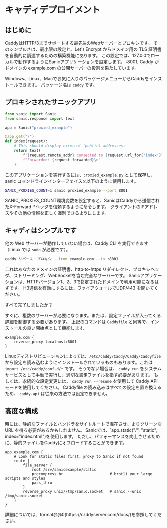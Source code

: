 # キャディデプロイメント

## はじめに

CaddyはHTTP/3までサポートする最先端のWebサーバーとプロキシです。 そのシンプルさは、最小限の設定と、Let's Encrypt からドメイン用の TLS 証明書を自動的に調達するための構築機能にあります。 この設定では、127.0.0でローカルで動作するようにSanicアプリケーションを設定します。 :8001, Caddy がドメインの example.com の公開サーバーの役割を果たしています。

Windows、Linux、Macでお気に入りのパッケージメニューからCaddyをインストールできます。 パッケージ名は `caddy` です。

## プロキシされたサニックアプリ

```python
from sanic import Sanic
from sanic.response import text

app = Sanic("proxied_example")

@app.get("/")
def index(request):
    # This should display external (public) addresses:
    return text(
        f"{request.remote_addr} connected to {request.url_for('index')}\n"
        f"Forwarded: {request.forwarded}\n"
    )
```

このアプリケーションを実行するには、`proxied_example.py` として保存し、sanic コマンドラインインターフェイスを以下のように使用します。

```bash
SANIC_PROXIES_COUNT=1 sanic proxied_example --port 8001
```

SANIC_PROXIES_COUNT環境変数を設定すると、SanicはCaddyから送信されたX-Forward-\*ヘッダを信頼するように命令します。 クライアントのIPアドレスやその他の情報を正しく識別できるようにします。

## キャディはシンプルです

他の Web サーバーが動作していない場合は、Caddy CLI を実行できます（Linux では `sudo` が必要です）。

```bash
caddy リバース・プロキシ --from example.com --to :8001
```

これはあなたのドメインの証明書、http-to-https リダイレクト、プロキシヘッダ、ストリーミング、WebSocketを含む完全なサーバーです。 Sanicアプリケーションは、HTTPバージョン1、2、3で指定されたドメインで利用可能になるはずです。 H3通信を有効にするには、ファイアウォールでUDP/443 を開いてください。

すべて完了しましたか？

すぐに、複数のサーバーが必要になります。または、設定ファイルが入ってくる詳細を制御する必要があります。 上記のコマンドは `Caddyfile` と同等で、インストールの良い開始点として機能します。

```
example.com {
    reverse_proxy localhost:8001
}
```

Linuxディストリビューションによっては、`/etc/caddy/Caddy/Caddy/Caddyfile` から設定を読み込むようにインストールされているものもあります。これは `import /etc/caddy/conf.d/*` です。 そうでない場合は、 `caddy run` をシステムサービスとして手動で実行し、適切な設定ファイルを指す必要があります。 もしくは、永続的な設定変更には、 `caddy run --resume` を使用して Caddy API モードを使用してください。 Caddyfile の読み込みはすべての設定を置き換えるため、 `caddy-api` は従来の方法では設定できません。

## 高度な構成

時には、静的なファイルとハンドラをサイトルートで混在させ、よりクリーンな URL を得る必要があるかもしれません。 Sanicでは、\`app.static("/", "static", index="index.html")を使用します。 ただし、パフォーマンスを向上させるために、静的ファイルをCaddyにオフロードすることができます。

```
app.example.com {
    # Look for static files first, proxy to Sanic if not found
    route {
        file_server {
            root /srv/sanicexample/static
            precompress br                     # brotli your large scripts and styles
            pass_thru
        }
        reverse_proxy unix//tmp/sanic.socket   # sanic --unix /tmp/sanic.socket
    }
}
```

詳細については、format@@0(https\://caddyserver.com/docs/)を参照してください。
